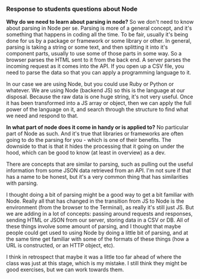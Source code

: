 ### Response to students questions about Node

**Why do we need to learn about parsing in node?**
So we don't need to know about parsing in Node per se. Parsing is more of a general concept, and it's something that happens in coding all the time. To be fair, usually it's being done for us by a package or framework or some library or other. In general, parsing is taking a string or some text, and then splitting it into it's component parts, usually to use some of those parts in some way. So a browser parses the HTML sent to it from the back end. A server parses the incoming request as it comes into the API. If you open up a CSV file, you need to parse the data so that you can apply a programming language to it.

In our case we are using Node, but you could use Ruby or Python or whatever. We are using Node (backend JS) so this is the language at our disposal. Because the raw data is one huge string, it's not very useful. Once it has been transformed into a JS array or object, then we can apply the full power of the language on it, and search through the structure to find what we need and respond to that.

**In what part of node does it come in handy or is applied to?**
No particular part of Node as such. And it's true that libraries or frameworks are often going to do the parsing for you - which is one of their benefits. The downside to that is that it hides the processing that it going on under the hood, which can be good to know (at least in overview) as a dev.

There are concepts that are similar to parsing, such as pulling out the useful information from some JSON data retrieved from an API. I'm not sure if that has a name to be honest, but it's a very common thing that has similarities with parsing.

I thought doing a bit of parsing might be a good way to get a bit familiar with Node. Really all that has changed in the transition from JS to Node is the environment (from the browser to the Terminal), as really it's still just JS. But we are adding in a lot of concepts: passing around requests and responses, sending HTML or JSON from our server, storing data in a CSV or DB. All of these things involve some amount of parsing, and I thought that maybe people could get used to using Node by doing a little bit of parsing, and at the same time get familiar with some of the formats of these things (how a URL is constructed, or an HTTP object, etc).

I think in retrospect that maybe it was a little too far ahead of where the class was just at this stage, which is my mistake. I still think they might be good exercises, but we can work towards them.